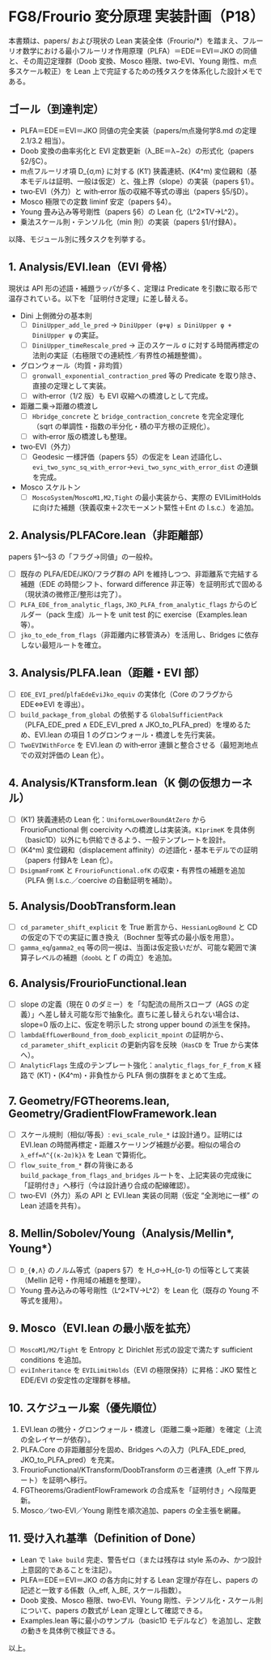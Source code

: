 # FG8/Frourio 変分原理 実装計画（P18）

本書類は、papers/ および現状の Lean 実装全体（Frourio/*）を踏まえ、フルーリオ数学における最小フルーリオ作用原理（PLFA）＝EDE＝EVI＝JKO の同値と、その周辺定理群（Doob 変換、Mosco 極限、two‑EVI、Young 剛性、m点多スケール較正）を Lean 上で完証するための残タスクを体系化した設計メモである。

## ゴール（到達判定）
- PLFA＝EDE＝EVI＝JKO 同値の完全実装（papers/m点幾何学8.md の定理 2.1/3.2 相当）。
- Doob 変換の曲率劣化と EVI 定数更新（λ_BE＝λ−2ε）の形式化（papers §2/§C）。
- m点フルーリオ項 D_{σ,m} に対する (K1′) 狭義連続、(K4^m) 変位親和（基本モデルは証明、一般は仮定）と、強上界（slope）の実装（papers §1）。
- two‑EVI（外力）と with‑error 版の収縮不等式の導出（papers §5/§D）。
- Mosco 極限での定数 liminf 安定（papers §4）。
- Young 畳み込み等号剛性（papers §6）の Lean 化（L^2×TV→L^2）。
- 乗法スケール則・テンソル化（min 則）の実装（papers §1/付録A）。

以降、モジュール別に残タスクを列挙する。

## 1. Analysis/EVI.lean（EVI 骨格）
現状は API 形の述語・補題ラッパが多く、定理は Predicate を引数に取る形で温存されている。以下を「証明付き定理」に差し替える。

- Dini 上側微分の基本則
  - [ ] `DiniUpper_add_le_pred` → `DiniUpper (φ+ψ) ≤ DiniUpper φ + DiniUpper ψ` の実証。
  - [ ] `DiniUpper_timeRescale_pred` → 正のスケール σ に対する時間再標定の法則の実証（右極限での連続性／有界性の補題整備）。
- グロンウォール（均質・非均質）
  - [ ] `gronwall_exponential_contraction_pred` 等の Predicate を取り除き、直接の定理として実装。
  - [ ] with‑error（1/2 版）も EVI 収縮への橋渡しとして完成。
- 距離二乗→距離の橋渡し
  - [ ] `Hbridge_concrete` と `bridge_contraction_concrete` を完全定理化（sqrt の単調性・指数の半分化・積の平方根の正規化）。
  - [ ] with‑error 版の橋渡しも整理。
- two‑EVI（外力）
  - [ ] Geodesic 一様評価（papers §5）の仮定を Lean 述語化し、`evi_two_sync_sq_with_error`→`evi_two_sync_with_error_dist` の連鎖を完成。
- Mosco スケルトン
  - [ ] `MoscoSystem`/`MoscoM1,M2,Tight` の最小実装から、実際の EVILimitHolds に向けた補題（狭義収束＋2次モーメント緊性＋Ent の l.s.c.）を追加。

## 2. Analysis/PLFACore.lean（非距離部）
papers §1～§3 の「フラグ→同値」の一般枠。

- [ ] 既存の PLFA/EDE/JKO/フラグ群の API を維持しつつ、非距離系で完結する補題（EDE の時間シフト、forward difference 非正等）を証明形式で固める（現状済の微修正/整形は完了）。
- [ ] `PLFA_EDE_from_analytic_flags`, `JKO_PLFA_from_analytic_flags` からのビルダー（pack 生成）ルートを unit test 的に exercise（Examples.lean 等）。
- [ ] `jko_to_ede_from_flags`（非距離内に移管済み）を活用し、Bridges に依存しない最短ルートを確立。

## 3. Analysis/PLFA.lean（距離・EVI 部）
- [ ] `EDE_EVI_pred`/`plfaEdeEviJko_equiv` の実体化（Core のフラグから EDE⇔EVI を導出）。
- [ ] `build_package_from_global` の依拠する `GlobalSufficientPack`（PLFA_EDE_pred ∧ EDE_EVI_pred ∧ JKO_to_PLFA_pred）を埋めるため、EVI.lean の項目 1 のグロンウォール・橋渡しを先行実装。
- [ ] `TwoEVIWithForce` を EVI.lean の with‑error 連鎖と整合させる（最短測地点での双対評価の Lean 化）。

## 4. Analysis/KTransform.lean（K 側の仮想カーネル）
- [ ] (K1′) 狭義連続の Lean 化：`UniformLowerBoundAtZero` から FrourioFunctional 側 coercivity への橋渡しは実装済。`K1primeK` を具体例（basic1D）以外にも供給できるよう、一般テンプレートを設計。
- [ ] (K4^m) 変位親和（displacement affinity）の述語化・基本モデルでの証明（papers 付録Aを Lean 化）。
- [ ] `DsigmamFromK` と `FrourioFunctional.ofK` の収束・有界性の補題を追加（PLFA 側 l.s.c.／coercive の自動証明を補助）。

## 5. Analysis/DoobTransform.lean
- [ ] `cd_parameter_shift_explicit` を True 断言から、`HessianLogBound` と CD の仮定の下での実証に置き換え（Bochner 型等式の最小版を用意）。
- [ ] `gamma_eq`/`gamma2_eq` 等の同一視は、当面は仮定扱いだが、可能な範囲で演算子レベルの補題（`doobL` と Γ の両立）を追加。

## 6. Analysis/FrourioFunctional.lean
- [ ] slope の定義（現在 0 のダミー）を「勾配流の局所スロープ（AGS の定義）」へ差し替え可能な形で抽象化。直ちに差し替えられない場合は、slope=0 版の上に、仮定を明示した strong upper bound の派生を保持。
- [ ] `lambdaEffLowerBound_from_doob_explicit_mpoint` の証明から、`cd_parameter_shift_explicit` の更新内容を反映（`HasCD` を True から実体へ）。
- [ ] `AnalyticFlags` 生成のテンプレート強化：`analytic_flags_for_F_from_K` 経路で (K1′)・(K4^m)・非負性から PLFA 側の旗群をまとめて生成。

## 7. Geometry/FGTheorems.lean, Geometry/GradientFlowFramework.lean
- [ ] スケール規則（相似/等長）: `evi_scale_rule_*` は設計通り。証明には EVI.lean の時間再標定・距離スケーリング補題が必要。相似の場合の `λ_eff=Λ^{(κ-2α)k}λ` を Lean で算術化。
- [ ] `flow_suite_from_*` 群の背後にある `build_package_from_flags_and_bridges` ルートを、上記実装の完成後に「証明付き」へ移行（今は設計通り合成の配線確認）。
- [ ] two‑EVI（外力）系の API と EVI.lean 実装の同期（仮定 “全測地に一様” の Lean 述語を共有）。

## 8. Mellin/Sobolev/Young（Analysis/Mellin*, Young*）
- [ ] `D_{Φ,Λ}` のノルム等式（papers §7）を H_σ→H_{σ-1} の恒等として実装（Mellin 記号・作用域の補題を整理）。
- [ ] Young 畳み込みの等号剛性（L^2×TV→L^2）を Lean 化（既存の Young 不等式を援用）。

## 9. Mosco（EVI.lean の最小版を拡充）
- [ ] `MoscoM1/M2/Tight` を Entropy と Dirichlet 形式の設定で満たす sufficient conditions を追加。
- [ ] `eviInheritance` を `EVILimitHolds`（EVI の極限保持）に昇格：JKO 緊性と EDE/EVI の安定性の定理群を移植。

## 10. スケジュール案（優先順位）
1) EVI.lean の微分・グロンウォール・橋渡し（距離二乗→距離）を確定（上流の全レイヤーが依存）。
2) PLFA.Core の非距離部分を固め、Bridges への入力（PLFA_EDE_pred, JKO_to_PLFA_pred）を充実。
3) FrourioFunctional/KTransform/DoobTransform の三者連携（λ_eff 下界ルート）を証明へ移行。
4) FGTheorems/GradientFlowFramework の合成系を「証明付き」へ段階更新。
5) Mosco／two‑EVI／Young 剛性を順次追加、papers の全主張を網羅。

## 11. 受け入れ基準（Definition of Done）
- Lean で `lake build` 完走、警告ゼロ（または残存は style 系のみ、かつ設計上意図的であることを注記）。
- PLFA＝EDE＝EVI＝JKO の各方向に対する Lean 定理が存在し、papers の記述と一致する係数（λ_eff, λ_BE, スケール指数）。
- Doob 変換、Mosco 極限、two‑EVI、Young 剛性、テンソル化・スケール則について、papers の数式が Lean 定理として確認できる。
- Examples.lean 等に最小のサンプル（basic1D モデルなど）を追加し、定数の動きを具体例で検証できる。

以上。
